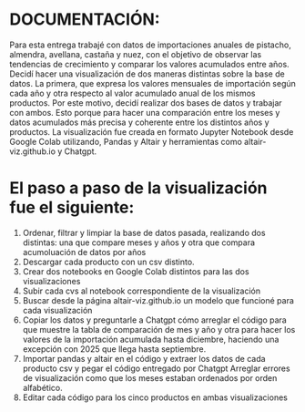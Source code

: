 # DOCUMENTACIÓN: # 

Para esta entrega trabajé con datos de importaciones anuales de pistacho, almendra, avellana, castaña y nuez, con el objetivo de observar las tendencias de crecimiento y comparar los valores acumulados entre años.
Decidí hacer una visualización de dos maneras distintas sobre la base de datos. La primera, que expresa  los valores mensuales de importación según cada año y otra respecto al valor acumulado anual de los mismos productos.
Por este motivo, decidí realizar dos bases de datos y trabajar con ambos.  Esto porque para hacer una comparación entre los meses y datos acumulados más precisa y coherente entre los distintos años y productos.
La visualización fue creada en formato Jupyter Notebook desde Google Colab utilizando, Pandas y Altair y herramientas como altair-viz.github.io y Chatgpt. 

# El paso a paso de la visualización fue el siguiente:  

1. Ordenar, filtrar y limpiar la base de datos pasada, realizando dos distintas: una que compare meses y años y otra que compara acumoluación de datos por años
2. Descargar cada producto con un csv distinto.
3. Crear dos notebooks en Google Colab distintos para las dos visualizaciones
4. Subir cada cvs al notebook correspondiente de la visualización 
5. Buscar desde la página  altair-viz.github.io un modelo que funcioné para cada visualización
6. Copiar los datos y preguntarle a Chatgpt cómo arreglar el código para que muestre la tabla de comparación de mes y año y otra para hacer los valores de la importación acumulada hasta diciembre, haciendo una excepción con 2025 que llega hasta septiembre. 
7. Importar pandas y altair en el código y extraer los datos de cada producto csv y pegar el código entregado por Chatgpt
Arreglar errores de visualización como que los meses estaban ordenados por orden alfabético. 
8. Editar cada código para los cinco productos en ambas visualizaciones
